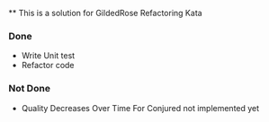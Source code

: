 ** This is a solution for GildedRose Refactoring Kata
### **Done**
- Write Unit test
- Refactor code
### **Not Done**
- Quality Decreases Over Time For Conjured not implemented yet
